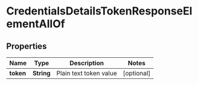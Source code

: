 

# CredentialsDetailsTokenResponseElementAllOf


## Properties

| Name | Type | Description | Notes |
|------------ | ------------- | ------------- | -------------|
|**token** | **String** | Plain text token value |  [optional] |



